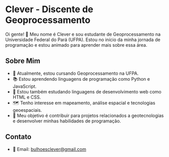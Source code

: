 # Clever - Discente de Geoprocessamento

Oi gente! 👾 Meu nome é Clever e sou estudante de Geoprocessamento na Universidade Federal do Pará (UFPA). Estou no início da minha jornada de programação e estou animado para aprender mais sobre essa área.

## Sobre Mim

- 🌱 Atualmente, estou cursando Geoprocessamento na UFPA.
- 📚 Estou aprendendo linguagens de programação como Python e JavaScript.
- 👾 Estou também estudando linguagens de desenvolvimento web como HTML e CSS.
- 🗺️ Tenho interesse em mapeamento, análise espacial e tecnologias geoespaciais.
- 🎯 Meu objetivo é contribuir para projetos relacionados a geotecnologias e desenvolver minhas habilidades de programação.

## Contato

- 📧 Email: bulhoesclever@gmail.com

